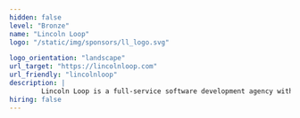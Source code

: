 ```yaml
---
hidden: false
level: "Bronze"
name: "Lincoln Loop"
logo: "/static/img/sponsors/ll_logo.svg"

logo_orientation: "landscape"
url_target: "https://lincolnloop.com"
url_friendly: "lincolnloop"
description: |
        Lincoln Loop is a full-service software development agency with a focus on building scalable content platforms for publishers, non-profits & educators. Since 2007 their emphasis on quality in an agile environment has helped numerous startups and high-traffic sites grow their businesses. In addition to rock-solid Python and Django-powered backends, Lincoln Loop provides user experience, deployment, and real-time application development with JavaScript.
hiring: false
---
```

